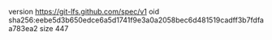 version https://git-lfs.github.com/spec/v1
oid sha256:eebe5d3b650edce6a5d1741f9e3a0a2058bec6d481519cadff3b7fdfaa783ea2
size 447
